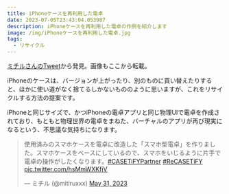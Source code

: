 ```yaml
---
title: iPhoneケースを再利用した電卓
date: 2023-07-05T23:43:04.053987
description: iPhoneケースを再利用した電卓の作例を紹介します
image: /img/iPhoneケースを再利用した電卓.jpg
tags:
  - リサイクル
---
```

[ミチルさんのTweet](https://twitter.com/mitiruxxx/status/1663878395414073344)から発見。画像もここから転載。

iPhoneのケースは、バージョンが上がったり、別のものに買い替えたりすると、ほかに使い道がなく捨てるしかないもののように思いますが、これをリサイクルする方法の提案です。

iPhoneと同じサイズで、かつiPhoneの電卓アプリと同じ物理UIで電卓を作成されており、もともと物理世界の電卓をまねた、バーチャルのアプリが再び現実になるという、不思議な気持ちになります。

<blockquote class="twitter-tweet"><p lang="ja" dir="ltr">使用済みのスマホケースを電卓に改造した「スマホ型電卓」を作りました。スマホケースをベースにしているので、スマホをいじるように片手で電卓の操作がしたくなります。<a href="https://twitter.com/hashtag/CASETiFYPartner?src=hash&amp;ref_src=twsrc%5Etfw">#CASETiFYPartner</a> <a href="https://twitter.com/hashtag/ReCASETiFY?src=hash&amp;ref_src=twsrc%5Etfw">#ReCASETiFY</a> <a href="https://t.co/hsMmWXKfjV">pic.twitter.com/hsMmWXKfjV</a></p>&mdash; ミチル (@mitiruxxx) <a href="https://twitter.com/mitiruxxx/status/1663878395414073344?ref_src=twsrc%5Etfw">May 31, 2023</a></blockquote>
<script async src="https://platform.twitter.com/widgets.js" charset="utf-8"></script>




